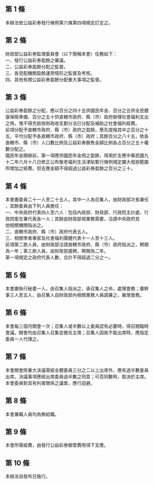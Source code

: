 第 1 條
-------
本辦法依公益彩券發行條例第六條第四項規定訂定之。

第 2 條
-------
財政部公益彩券監理委員會（以下簡稱本會）任務如下：  
一、發行公益彩券盈餘之審議。  
二、公益彩券盈餘分配之監督。  
三、各受配機關盈餘運用情形之監督及考核。  
四、其他有關公益彩券盈餘分配重大事項之監督。

第 3 條
-------
公益彩券盈餘之分配，應以百分之四十五供國民年金、百分之五供全民健  
康保險準備、百分之五十供直轄市政府、縣（市）政府辦理社會福利支出  
之用，惟不得充抵依財政收支劃分法已分配及補助之社會福利經費。  
前項分配予直轄市政府、縣（市）政府之盈餘，應先提撥其中之百分之十  
五，平均分配予各直轄市政府、縣（市）政府；其餘百分之八十五，依各  
直轄市、縣（市）人口數比例及公益彩券銷售金額比例各占百分之五十權  
數分配之。  
國民年金開辦前，第一項應供國民年金用之盈餘，得用於支應中華民國九  
十二年六月十八日修正公布敬老福利生活津貼暫行條例規定擴大發放範圍  
所增加之經費。但支應金額不得超過公益彩券盈餘之百分之三十。

第 4 條
-------
本會置委員二十一人至二十五人，其中一人為召集人，由財政部次長兼任  
，其餘委員由下列人員擔任：  
一、中央政府代表四人至六人：包括內政部、財政部、行政院主計處、行  
    政院衛生署代表各一人；其餘由財政部視業務需要，洽請中央政府其  
    他相關機關指派之。  
二、直轄市政府、縣（市）政府代表五人。  
三、相關學者專家及社會福利團體代表十一人至十三人。  
前項第二款人員，由財政部洽請直轄市政府、縣（市）政府指派之，聘期  
為一年；第三款人員，由財政部遴聘，聘期為二年。  
第一項規定之政府代表人數，合計不得超過二分之一。

第 5 條
-------
本會置執行秘書一人，由召集人指派之，承召集人之命，處理會務；置幹  
事三人至五人，由召集人自財政部內相關業務人員調兼之，襄理會務。

第 6 條
-------
本會每三個月開會一次；召集人或半數以上委員認有必要時，得召開臨時  
會議。開會均由召集人召集並擔任主席；召集人因故不能出席時，應指定  
委員一人代理之。

第 7 條
-------
本會開會除重大決議需經全體委員三分之二以上出席外，應有過半數委員  
出席，決議事項應經出席委員過半數之同意；可否同數時，取決於主席。  
本會委員對具有利害關係之議案，應行迴避。

第 8 條
-------
本會兼職人員均為無給職。

第 9 條
-------
本會所需經費，由發行公益彩券銷管費用項下支應。

第 10 條
--------
本辦法自發布日施行。

